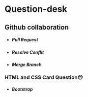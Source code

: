 # Question-desk

## Github collaboration

- ##### Pull Request
- ##### Resolve Conflit
- ##### Merge Branch

### HTML and CSS Card Question😒

- ##### Bootstrap
